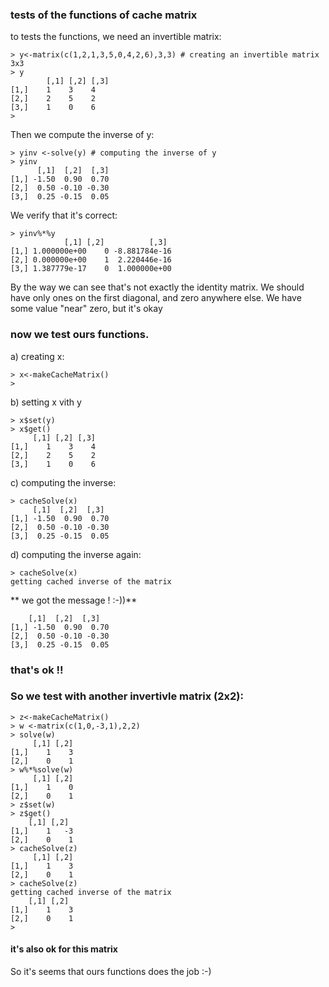 ### tests of the functions of cache matrix
to tests the functions, we need an invertible matrix:

	> y<-matrix(c(1,2,1,3,5,0,4,2,6),3,3) # creating an invertible matrix 3x3
	> y
  			[,1] [,2] [,3]
	[1,]    1    3    4
	[2,]    2    5    2
	[3,]    1    0    6
	> 

Then we compute the inverse of y:

	> yinv <-solve(y) # computing the inverse of y 
	> yinv
	      [,1]  [,2]  [,3]
	[1,] -1.50  0.90  0.70
	[2,]  0.50 -0.10 -0.30
	[3,]  0.25 -0.15  0.05
    
We verify that it's correct:

	> yinv%*%y
            	[,1] [,2]          [,3]
	[1,] 1.000000e+00    0 -8.881784e-16
	[2,] 0.000000e+00    1  2.220446e-16
	[3,] 1.387779e-17    0  1.000000e+00

By the way we can see that's not exactly the identity matrix. We should 
have only ones on the first diagonal, and zero anywhere else. We have 
some value "near" zero, but it's okay 

### now we test ours functions.

a) creating x:

	> x<-makeCacheMatrix()
	> 
b) setting x vith y

	> x$set(y)
	> x$get()
	     [,1] [,2] [,3]
	[1,]    1    3    4
	[2,]    2    5    2
	[3,]    1    0    6

c) computing the inverse:

	> cacheSolve(x)
 	     [,1]  [,2]  [,3]
	[1,] -1.50  0.90  0.70
	[2,]  0.50 -0.10 -0.30
	[3,]  0.25 -0.15  0.05
 
d) computing the inverse again: 

	> cacheSolve(x)
	getting cached inverse of the matrix  

** we got the message ! :-))**

      	[,1]  [,2]  [,3]
	[1,] -1.50  0.90  0.70
	[2,]  0.50 -0.10 -0.30
	[3,]  0.25 -0.15  0.05

### that's ok !!

### So we test with another invertivle matrix (2x2):

	> z<-makeCacheMatrix()
	> w <-matrix(c(1,0,-3,1),2,2)
	> solve(w)
	     [,1] [,2]
	[1,]    1    3
	[2,]    0    1
	> w%*%solve(w)
	     [,1] [,2]
	[1,]    1    0
	[2,]    0    1
	> z$set(w)
	> z$get()
	    [,1] [,2]
	[1,]    1   -3
	[2,]    0    1
	> cacheSolve(z)
	     [,1] [,2]
	[1,]    1    3
	[2,]    0    1
	> cacheSolve(z)
	getting cached inverse of the matrix
 	    [,1] [,2]
	[1,]    1    3
	[2,]    0    1
	> 
#### it's also ok for this matrix
So it's seems that ours functions does the job :-)
